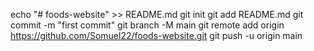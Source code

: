 echo "# foods-website" >> README.md
git init
git add README.md
git commit -m "first commit"
git branch -M main
git remote add origin https://github.com/Somuel22/foods-website.git
git push -u origin main
